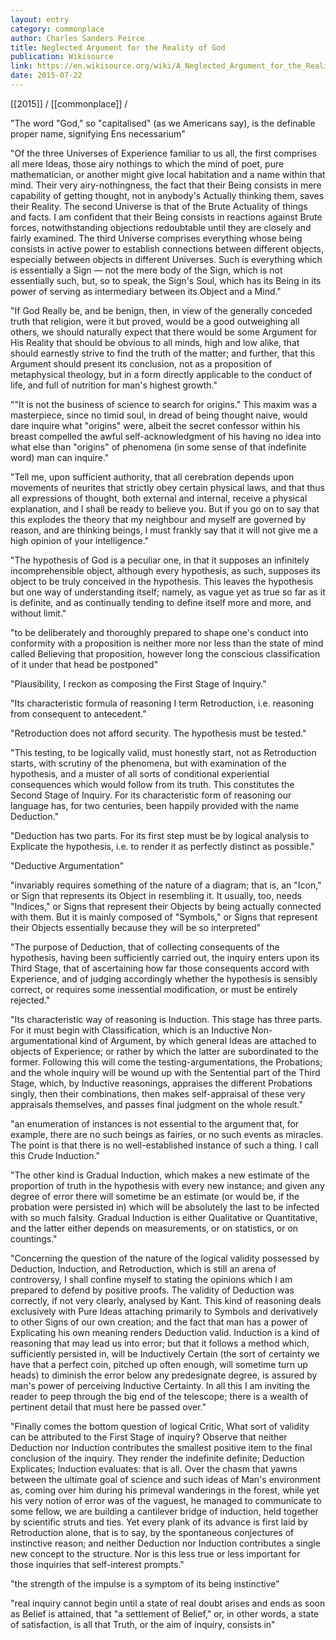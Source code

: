 ```yaml
---
layout: entry
category: commonplace
author: Charles Sanders Peirce
title: Neglected Argument for the Reality of God
publication: Wikisource
link: https://en.wikisource.org/wiki/A_Neglected_Argument_for_the_Reality_of_God
date: 2015-07-22
---
```


[[2015]] / [[commonplace]] / 

"The word "God," so "capitalised" (as we Americans say), is the definable proper name, signifying Ens necessarium"

"Of the three Universes of Experience familiar to us all, the first comprises all mere Ideas, those airy nothings to which the mind of poet, pure mathematician, or another might give local habitation and a name within that mind. Their very airy-nothingness, the fact that their Being consists in mere capability of getting thought, not in anybody's Actually thinking them, saves their Reality. The second Universe is that of the Brute Actuality of things and facts. I am confident that their Being consists in reactions against Brute forces, notwithstanding objections redoubtable until they are closely and fairly examined. The third Universe comprises everything whose being consists in active power to establish connections between different objects, especially between objects in different Universes. Such is everything which is essentially a Sign — not the mere body of the Sign, which is not essentially such, but, so to speak, the Sign's Soul, which has its Being in its power of serving as intermediary between its Object and a Mind."

"If God Really be, and be benign, then, in view of the generally conceded truth that religion, were it but proved, would be a good outweighing all others, we should naturally expect that there would be some Argument for His Reality that should be obvious to all minds, high and low alike, that should earnestly strive to find the truth of the matter; and further, that this Argument should present its conclusion, not as a proposition of metaphysical theology, but in a form directly applicable to the conduct of life, and full of nutrition for man's highest growth."

""It is not the business of science to search for origins." This maxim was a masterpiece, since no timid soul, in dread of being thought naive, would dare inquire what "origins" were, albeit the secret confessor within his breast compelled the awful self-acknowledgment of his having no idea into what else than "origins" of phenomena (in some sense of that indefinite word) man can inquire."

"Tell me, upon sufficient authority, that all cerebration depends upon movements of neurites that strictly obey certain physical laws, and that thus all expressions of thought, both external and internal, receive a physical explanation, and I shall be ready to believe you. But if you go on to say that this explodes the theory that my neighbour and myself are governed by reason, and are thinking beings, I must frankly say that it will not give me a high opinion of your intelligence."

"The hypothesis of God is a peculiar one, in that it supposes an infinitely incomprehensible object, although every hypothesis, as such, supposes its object to be truly conceived in the hypothesis. This leaves the hypothesis but one way of understanding itself; namely, as vague yet as true so far as it is definite, and as continually tending to define itself more and more, and without limit."

"to be deliberately and thoroughly prepared to shape one's conduct into conformity with a proposition is neither more nor less than the state of mind called Believing that proposition, however long the conscious classification of it under that head be postponed"

"Plausibility, I reckon as composing the First Stage of Inquiry."

"Its characteristic formula of reasoning I term Retroduction, i.e. reasoning from consequent to antecedent."

"Retroduction does not afford security. The hypothesis must be tested."

"This testing, to be logically valid, must honestly start, not as Retroduction starts, with scrutiny of the phenomena, but with examination of the hypothesis, and a muster of all sorts of conditional experiential consequences which would follow from its truth. This constitutes the Second Stage of Inquiry. For its characteristic form of reasoning our language has, for two centuries, been happily provided with the name Deduction."

"Deduction has two parts. For its first step must be by logical analysis to Explicate the hypothesis, i.e. to render it as perfectly distinct as possible."

"Deductive Argumentation"

"invariably requires something of the nature of a diagram; that is, an "Icon," or Sign that represents its Object in resembling it. It usually, too, needs "Indices," or Signs that represent their Objects by being actually connected with them. But it is mainly composed of "Symbols," or Signs that represent their Objects essentially because they will be so interpreted"
 
"The purpose of Deduction, that of collecting consequents of the hypothesis, having been sufficiently carried out, the inquiry enters upon its Third Stage, that of ascertaining how far those consequents accord with Experience, and of judging accordingly whether the hypothesis is sensibly correct, or requires some inessential modification, or must be entirely rejected."
 
"Its characteristic way of reasoning is Induction. This stage has three parts. For it must begin with Classification, which is an Inductive Non-argumentational kind of Argument, by which general Ideas are attached to objects of Experience; or rather by which the latter are subordinated to the former. Following this will come the testing-argumentations, the Probations; and the whole inquiry will be wound up with the Sentential part of the Third Stage, which, by Inductive reasonings, appraises the different Probations singly, then their combinations, then makes self-appraisal of these very appraisals themselves, and passes final judgment on the whole result."

"an enumeration of instances is not essential to the argument that, for example, there are no such beings as fairies, or no such events as miracles. The point is that there is no well-established instance of such a thing. I call this Crude Induction."

"The other kind is Gradual Induction, which makes a new estimate of the proportion of truth in the hypothesis with every new instance; and given any degree of error there will sometime be an estimate (or would be, if the probation were persisted in) which will be absolutely the last to be infected with so much falsity. Gradual Induction is either Qualitative or Quantitative, and the latter either depends on measurements, or on statistics, or on countings."

"Concerning the question of the nature of the logical validity possessed by Deduction, Induction, and Retroduction, which is still an arena of controversy, I shall confine myself to stating the opinions which I am prepared to defend by positive proofs. The validity of Deduction was correctly, if not very clearly, analysed by Kant. This kind of reasoning deals exclusively with Pure Ideas attaching primarily to Symbols and derivatively to other Signs of our own creation; and the fact that man has a power of Explicating his own meaning renders Deduction valid. Induction is a kind of reasoning that may lead us into error; but that it follows a method which, sufficiently persisted in, will be Inductively Certain (the sort of certainty we have that a perfect coin, pitched up often enough, will sometime turn up heads) to diminish the error below any predesignate degree, is assured by man's power of perceiving Inductive Certainty. In all this I am inviting the reader to peep through the big end of the telescope; there is a wealth of pertinent detail that must here be passed over."

"Finally comes the bottom question of logical Critic, What sort of validity can be attributed to the First Stage of inquiry? Observe that neither Deduction nor Induction contributes the smallest positive item to the final conclusion of the inquiry. They render the indefinite definite; Deduction Explicates; Induction evaluates: that is all. Over the chasm that yawns between the ultimate goal of science and such ideas of Man's environment as, coming over him during his primeval wanderings in the forest, while yet his very notion of error was of the vaguest, he managed to communicate to some fellow, we are building a cantilever bridge of induction, held together by scientific struts and ties. Yet every plank of its advance is first laid by Retroduction alone, that is to say, by the spontaneous conjectures of instinctive reason; and neither Deduction nor Induction contributes a single new concept to the structure. Nor is this less true or less important for those inquiries that self-interest prompts."
 
"the strength of the impulse is a symptom of its being instinctive"

"real inquiry cannot begin until a state of real doubt arises and ends as soon as Belief is attained, that "a settlement of Belief," or, in other words, a state of satisfaction, is all that Truth, or the aim of inquiry, consists in"

